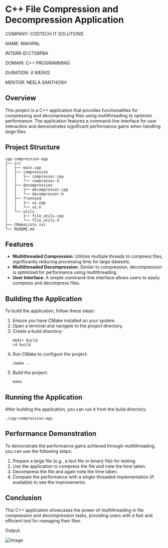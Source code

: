 # C++ File Compression and Decompression Application

*COMPANY*: CODTECH IT SOLUTIONS

*NAME*: MAHIPAL

*INTERN ID*:CT08PBA

*DOMAIN*: C++ PROGRAMMING

*DURATION*: 4 WEEKS

*MENTOR*: NEELA SANTHOSH


## Overview
This project is a C++ application that provides functionalities for compressing and decompressing files using multithreading to optimize performance. The application features a command-line interface for user interaction and demonstrates significant performance gains when handling large files.

## Project Structure
```
cpp-compression-app
├── src
│   ├── main.cpp
│   ├── compression
│   │   ├── compressor.cpp
│   │   └── compressor.h
│   ├── decompression
│   │   ├── decompressor.cpp
│   │   └── decompressor.h
│   ├── frontend
│   │   ├── ui.cpp
│   │   └── ui.h
│   └── utils
│       ├── file_utils.cpp
│       └── file_utils.h
├── CMakeLists.txt
└── README.md
```

## Features
- **Multithreaded Compression**: Utilizes multiple threads to compress files, significantly reducing processing time for large datasets.
- **Multithreaded Decompression**: Similar to compression, decompression is optimized for performance using multithreading.
- **User Interface**: A simple command-line interface allows users to easily compress and decompress files.

## Building the Application
To build the application, follow these steps:

1. Ensure you have CMake installed on your system.
2. Open a terminal and navigate to the project directory.
3. Create a build directory:
   ```
   mkdir build
   cd build
   ```
4. Run CMake to configure the project:
   ```
   cmake ..
   ```
5. Build the project:
   ```
   make
   ```

## Running the Application
After building the application, you can run it from the build directory:
```
./cpp-compression-app
```

## Performance Demonstration
To demonstrate the performance gains achieved through multithreading, you can use the following steps:

1. Prepare a large file (e.g., a text file or binary file) for testing.
2. Use the application to compress the file and note the time taken.
3. Decompress the file and again note the time taken.
4. Compare the performance with a single-threaded implementation (if available) to see the improvements.

## Conclusion
This C++ application showcases the power of multithreading in file compression and decompression tasks, providing users with a fast and efficient tool for managing their files.

Output:

![Image](https://github.com/user-attachments/assets/b4e82d96-80fa-4228-8975-023467510361)
